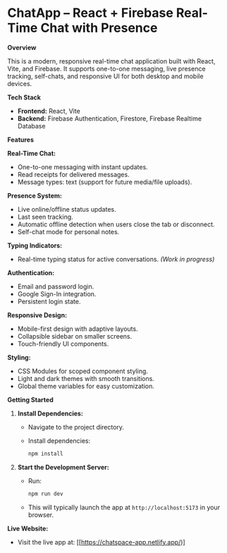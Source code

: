 # ChatApp – React + Firebase Real-Time Chat with Presence

**Overview**

This is a modern, responsive real-time chat application built with React, Vite, and Firebase. It supports one-to-one messaging, live presence tracking, self-chats, and responsive UI for both desktop and mobile devices.

**Tech Stack**

- **Frontend:** React, Vite
- **Backend:** Firebase Authentication, Firestore, Firebase Realtime Database

**Features**

**Real-Time Chat:**

- One-to-one messaging with instant updates.
- Read receipts for delivered messages.
- Message types: text (support for future media/file uploads).

**Presence System:**

- Live online/offline status updates.
- Last seen tracking.
- Automatic offline detection when users close the tab or disconnect.
- Self-chat mode for personal notes.

**Typing Indicators:**

- Real-time typing status for active conversations. _(Work in progress)_

**Authentication:**

- Email and password login.
- Google Sign-In integration.
- Persistent login state.

**Responsive Design:**

- Mobile-first design with adaptive layouts.
- Collapsible sidebar on smaller screens.
- Touch-friendly UI components.

**Styling:**

- CSS Modules for scoped component styling.
- Light and dark themes with smooth transitions.
- Global theme variables for easy customization.

**Getting Started**

1. **Install Dependencies:**

   - Navigate to the project directory.
   - Install dependencies:

     ```bash
     npm install
     ```

2. **Start the Development Server:**

   - Run:

     ```bash
     npm run dev
     ```

   - This will typically launch the app at `http://localhost:5173` in your browser.

**Live Website:**

- Visit the live app at: \[[https://chatspace-app.netlify.app/)]
